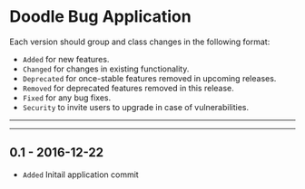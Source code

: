 # Doodle Bug Application

Each version should group and class changes in the following format:
- `Added` for new features.
- `Changed` for changes in existing functionality.
- `Deprecated` for once-stable features removed in upcoming releases.
- `Removed` for deprecated features removed in this release.
- `Fixed` for any bug fixes.
- `Security` to invite users to upgrade in case of vulnerabilities.

---

---

## 0.1 - 2016-12-22

- `Added` Initail application commit
